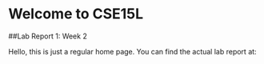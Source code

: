# Welcome to CSE15L
##Lab Report 1: Week 2

Hello, this is just a regular home page. You can find the actual lab report at: 
